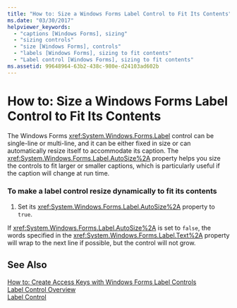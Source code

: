 ```yaml
---
title: "How to: Size a Windows Forms Label Control to Fit Its Contents"
ms.date: "03/30/2017"
helpviewer_keywords: 
  - "captions [Windows Forms], sizing"
  - "sizing controls"
  - "size [Windows Forms], controls"
  - "labels [Windows Forms], sizing to fit contents"
  - "Label control [Windows Forms], sizing to fit contents"
ms.assetid: 99648964-63b2-438c-980e-d24103ad602b
---
```

# How to: Size a Windows Forms Label Control to Fit Its Contents
The Windows Forms <xref:System.Windows.Forms.Label> control can be single-line or multi-line, and it can be either fixed in size or can automatically resize itself to accommodate its caption. The <xref:System.Windows.Forms.Label.AutoSize%2A> property helps you size the controls to fit larger or smaller captions, which is particularly useful if the caption will change at run time.  
  
### To make a label control resize dynamically to fit its contents  
  
1.  Set its <xref:System.Windows.Forms.Label.AutoSize%2A> property to `true`.  
  
 If <xref:System.Windows.Forms.Label.AutoSize%2A> is set to `false`, the words specified in the <xref:System.Windows.Forms.Label.Text%2A> property will wrap to the next line if possible, but the control will not grow.  
  
## See Also  
 [How to: Create Access Keys with Windows Forms Label Controls](../../../../docs/framework/winforms/controls/how-to-create-access-keys-with-windows-forms-label-controls.md)  
 [Label Control Overview](../../../../docs/framework/winforms/controls/label-control-overview-windows-forms.md)  
 [Label Control](../../../../docs/framework/winforms/controls/label-control-windows-forms.md)
